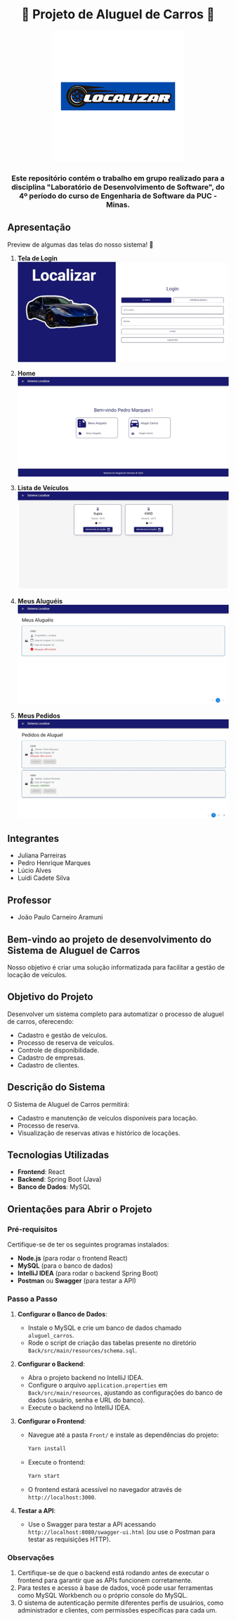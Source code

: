 <div align="center">

<h1 align="center">🚗 Projeto de Aluguel de Carros 🚗</h1>

<img src="Imagens/localizar_azul.png" width="300">

### Este repositório contém o trabalho em grupo realizado para a disciplina "Laboratório de Desenvolvimento de Software", do 4º período do curso de Engenharia de Software da PUC - Minas.

</div>

## Apresentação

Preview de algumas das telas do nosso sistema! 🏃

1. **Tela de Login**  
   ![Tela de Login](Imagens/telas/login.jpeg)  

2. **Home**  
   ![Home](Imagens/telas/home_cliente.jpeg)  

3. **Lista de Veículos**  
   ![Tela de Reservas](Imagens/telas/lista_disponiveis.jpeg)  

4. **Meus Aluguéis**  
   ![Aluguéis](Imagens/telas/meus_alugueis.jpeg)  

5. **Meus Pedidos**  
   ![Pedidos](Imagens/telas/pedidios_aluguel.jpeg)  

## Integrantes

* Juliana Parreiras
* Pedro Henrique Marques
* Lúcio Alves
* Luidi Cadete Silva 

## Professor

* João Paulo Carneiro Aramuni

## Bem-vindo ao projeto de desenvolvimento do Sistema de Aluguel de Carros

Nosso objetivo é criar uma solução informatizada para facilitar a gestão de locação de veículos.

## Objetivo do Projeto

Desenvolver um sistema completo para automatizar o processo de aluguel de carros, oferecendo:

- Cadastro e gestão de veículos.
- Processo de reserva de veículos.
- Controle de disponibilidade.
- Cadastro de empresas.
- Cadastro de clientes.

## Descrição do Sistema

O Sistema de Aluguel de Carros permitirá:

- Cadastro e manutenção de veículos disponíveis para locação.
- Processo de reserva.
- Visualização de reservas ativas e histórico de locações.

## Tecnologias Utilizadas

- **Frontend**: React
- **Backend**: Spring Boot (Java)
- **Banco de Dados**: MySQL

## Orientações para Abrir o Projeto

### Pré-requisitos

Certifique-se de ter os seguintes programas instalados:

- **Node.js** (para rodar o frontend React)
- **MySQL** (para o banco de dados)
- **IntelliJ IDEA** (para rodar o backend Spring Boot)
- **Postman** ou **Swagger** (para testar a API)

### Passo a Passo

1. **Configurar o Banco de Dados**:
   - Instale o MySQL e crie um banco de dados chamado `aluguel_carros`.
   - Rode o script de criação das tabelas presente no diretório `Back/src/main/resources/schema.sql`.

2. **Configurar o Backend**:
   - Abra o projeto backend no IntelliJ IDEA.
   - Configure o arquivo `application.properties` em `Back/src/main/resources`, ajustando as configurações do banco de dados (usuário, senha e URL do banco).
   - Execute o backend no IntelliJ IDEA.

3. **Configurar o Frontend**:
   - Navegue até a pasta `Front/` e instale as dependências do projeto:
     ```bash
     Yarn install
     ```
   - Execute o frontend:
     ```bash
     Yarn start
     ```
   - O frontend estará acessível no navegador através de `http://localhost:3000`.

4. **Testar a API**:
   - Use o Swagger para testar a API acessando `http://localhost:8080/swagger-ui.html` (ou use o Postman para testar as requisições HTTP).

### Observações

1. Certifique-se de que o backend está rodando antes de executar o frontend para garantir que as APIs funcionem corretamente.
2. Para testes e acesso à base de dados, você pode usar ferramentas como MySQL Workbench ou o próprio console do MySQL.
3. O sistema de autenticação permite diferentes perfis de usuários, como administrador e clientes, com permissões específicas para cada um.

